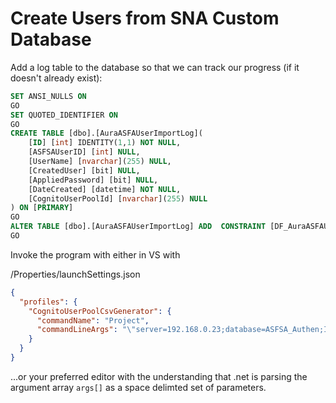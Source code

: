 ﻿# Create Users from SNA Custom Database

Add a log table to the database so that we can track our progress (if it doesn't already exist):

```sql
SET ANSI_NULLS ON
GO
SET QUOTED_IDENTIFIER ON
GO
CREATE TABLE [dbo].[AuraASFAUserImportLog](
	[ID] [int] IDENTITY(1,1) NOT NULL,
	[ASFSAUserID] [int] NULL,
	[UserName] [nvarchar](255) NULL,
	[CreatedUser] [bit] NULL,
	[AppliedPassword] [bit] NULL,
	[DateCreated] [datetime] NOT NULL,
	[CognitoUserPoolId] [nvarchar](255) NULL
) ON [PRIMARY]
GO
ALTER TABLE [dbo].[AuraASFAUserImportLog] ADD  CONSTRAINT [DF_AuraASFAUserImportLog_DateCreated]  DEFAULT (getdate()) FOR [DateCreated]
GO

```

Invoke the program with either in VS with

/Properties/launchSettings.json
```json
{
  "profiles": {
    "CognitoUserPoolCsvGenerator": {
      "commandName": "Project",
      "commandLineArgs": "\"server=192.168.0.23;database=ASFSA_Authen;Integrated Security=FALSE;user=*** user name ***;pwd=*** password ***;Connect Timeout=180;pooling=true;Max Pool Size=100;\"  \r\*** aws access key ***\r\n*** aws access secret ***\r\*** cognito user pool id ***"
    }
  }
}
```

...or your preferred editor with the understanding that .net is parsing the argument array `args[]` as a space delimted set of parameters.
